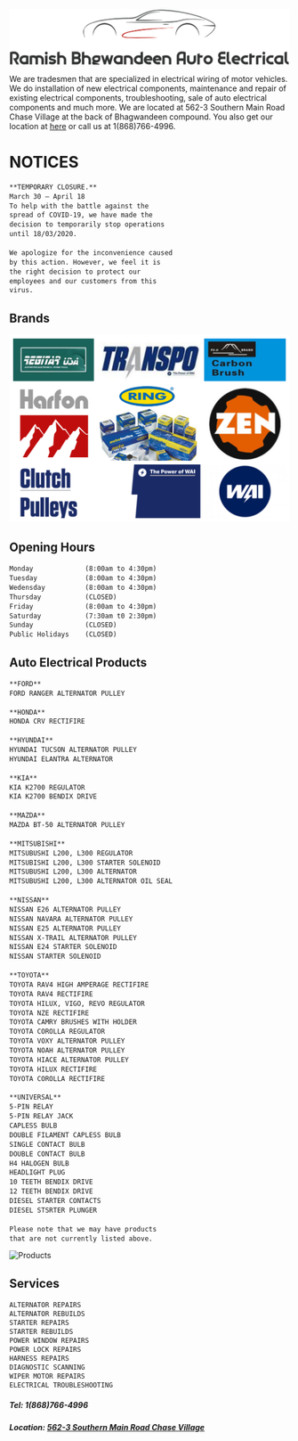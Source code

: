 ![Logo](/images/logo.PNG)

We are tradesmen that are specialized in electrical wiring of motor vehicles. We do installation of new electrical components, maintenance and repair of existing electrical components, troubleshooting, sale of auto electrical components and much more. We are located at 562-3 Southern Main Road Chase Village at the back of Bhagwandeen compound. You also get our location at [here](https://goo.gl/maps/eLG3ReSuLZGH9Hyr6) or call us at 1(868)766-4996.


# NOTICES
```markdown 
**TEMPORARY CLOSURE.**
March 30 – April 18
To help with the battle against the 
spread of COVID-19, we have made the
decision to temporarily stop operations
until 18/03/2020.

We apologize for the inconvenience caused
by this action. However, we feel it is 
the right decision to protect our 
employees and our customers from this 
virus.
```

## Brands
![Brands](/images/brands.jpg)


## Opening Hours
```markdown
Monday             (8:00am to 4:30pm)
Tuesday            (8:00am to 4:30pm)
Wedensday          (8:00am to 4:30pm)
Thursday           (CLOSED)
Friday             (8:00am to 4:30pm)
Saturday           (7:30am t0 2:30pm)
Sunday             (CLOSED)
Public Holidays    (CLOSED)
```


## Auto Electrical Products
```markdown
**FORD**
FORD RANGER ALTERNATOR PULLEY

**HONDA**
HONDA CRV RECTIFIRE

**HYUNDAI**
HYUNDAI TUCSON ALTERNATOR PULLEY
HYUNDAI ELANTRA ALTERNATOR

**KIA**
KIA K2700 REGULATOR
KIA K2700 BENDIX DRIVE

**MAZDA**
MAZDA BT-50 ALTERNATOR PULLEY

**MITSUBISHI**
MITSUBUSHI L200, L300 REGULATOR
MITSUBISHI L200, L300 STARTER SOLENOID
MITSUBUSHI L200, L300 ALTERNATOR
MITSUBUSHI L200, L300 ALTERNATOR OIL SEAL

**NISSAN**
NISSAN E26 ALTERNATOR PULLEY
NISSAN NAVARA ALTERNATOR PULLEY
NISSAN E25 ALTERNATOR PULLEY
NISSAN X-TRAIL ALTERNATOR PULLEY
NISSAN E24 STARTER SOLENOID
NISSAN STARTER SOLENOID

**TOYOTA**
TOYOTA RAV4 HIGH AMPERAGE RECTIFIRE
TOYOTA RAV4 RECTIFIRE
TOYOTA HILUX, VIGO, REVO REGULATOR
TOYOTA NZE RECTIFIRE
TOYOTA CAMRY BRUSHES WITH HOLDER
TOYOTA COROLLA REGULATOR
TOYOTA VOXY ALTERNATOR PULLEY
TOYOTA NOAH ALTERNATOR PULLEY
TOYOTA HIACE ALTERNATOR PULLEY
TOYOTA HILUX RECTIFIRE
TOYOTA COROLLA RECTIFIRE

**UNIVERSAL**
5-PIN RELAY
5-PIN RELAY JACK
CAPLESS BULB
DOUBLE FILAMENT CAPLESS BULB
SINGLE CONTACT BULB
DOUBLE CONTACT BULB
H4 HALOGEN BULB
HEADLIGHT PLUG
10 TEETH BENDIX DRIVE
12 TEETH BENDIX DRIVE
DIESEL STARTER CONTACTS
DIESEL STSRTER PLUNGER

Please note that we may have products 
that are not currently listed above.
```
![Products](https://www.google.tt/search?q=Ramish+Bhagwandeen+Auto+Electrical&ludocid=15730214115135207449&lsig=AB86z5UPOObQHI6cHw42WSU9BcjM#lpc=lpc)

## Services
```
ALTERNATOR REPAIRS
ALTERNATOR REBUILDS
STARTER REPAIRS
STARTER REBUILDS
POWER WINDOW REPAIRS
POWER LOCK REPAIRS
HARNESS REPAIRS
DIAGNOSTIC SCANNING
WIPER MOTOR REPAIRS
ELECTRICAL TROUBLESHOOTING
```

##### Tel: 1(868)766-4996 
##### Location: [562-3 Southern Main Road Chase Village](https://goo.gl/maps/eLG3ReSuLZGH9Hyr6)
